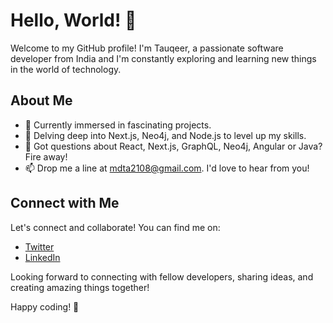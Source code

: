 # Hello, World! 👋

Welcome to my GitHub profile! I'm Tauqeer, a passionate software developer from India and I'm constantly exploring and learning new things in the world of technology.

## About Me

- 🔭 Currently immersed in fascinating projects.
- 🌱 Delving deep into Next.js, Neo4j, and Node.js to level up my skills.
- 💬 Got questions about React, Next.js, GraphQL, Neo4j, Angular or Java? Fire away!
- 📫 Drop me a line at mdta2108@gmail.com. I'd love to hear from you!


## Connect with Me

Let's connect and collaborate! You can find me on:

- [Twitter](@MdTauqeerAlam21)
- [LinkedIn](https://www.linkedin.com/in/md-tauqeer-alam-896539168/)

Looking forward to connecting with fellow developers, sharing ideas, and creating amazing things together!

Happy coding! 🚀


